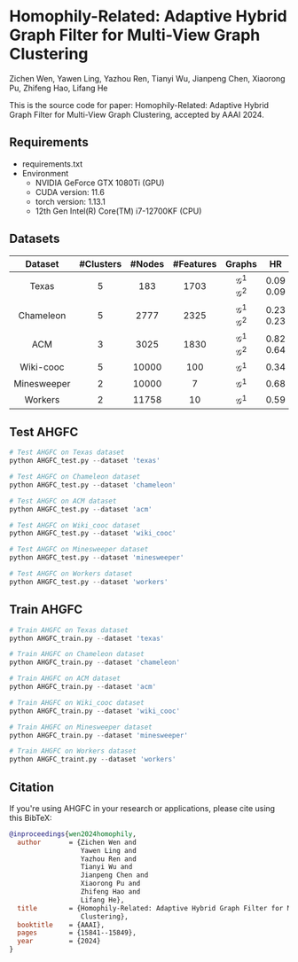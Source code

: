 # Homophily-Related: Adaptive Hybrid Graph Filter for Multi-View Graph Clustering
Zichen Wen, Yawen Ling, Yazhou Ren, Tianyi Wu, Jianpeng Chen, Xiaorong Pu, Zhifeng Hao, Lifang He



This is the source code for paper: Homophily-Related: Adaptive Hybrid Graph Filter for Multi-View Graph Clustering, accepted by AAAI 2024.

## Requirements

- requirements.txt
- Environment
  - NVIDIA GeForce GTX 1080Ti (GPU)
  - CUDA version: 11.6
  - torch version: 1.13.1 
  - 12th Gen Intel(R) Core(TM) i7-12700KF (CPU)



## Datasets

|  Dataset  | #Clusters | #Nodes | #Features |                           Graphs                            |              HR              |
| :-------: | :-------: | :----: | :-------: | :---------------------------------------------------------: | :--------------------------: |
|   Texas   |     5     |  183   |   1703    |            $\mathcal{G}^1$ <br />$\mathcal{G}^2$            |       0.09 <br />0.09        |
| Chameleon |     5     |  2777  |   2325    |            $\mathcal{G}^1$ <br />$\mathcal{G}^2$            |       0.23 <br />0.23        |
|    ACM    |     3     |  3025  |   1830    |            $\mathcal{G}^1$ <br />$\mathcal{G}^2$            |       0.82 <br />0.64        |
| Wiki-cooc |     5     |  10000 |   100     |                       $\mathcal{G}^1$                       |             0.34             |
|Minesweeper|     2     |  10000 |    7      |                       $\mathcal{G}^1$                       |             0.68             |
|  Workers  |     2     |  11758 |    10     |                       $\mathcal{G}^1$                       |             0.59             |

## Test AHGFC

```python
# Test AHGFC on Texas dataset
python AHGFC_test.py --dataset 'texas' 

# Test AHGFC on Chameleon dataset
python AHGFC_test.py --dataset 'chameleon' 

# Test AHGFC on ACM dataset
python AHGFC_test.py --dataset 'acm'

# Test AHGFC on Wiki_cooc dataset
python AHGFC_test.py --dataset 'wiki_cooc' 

# Test AHGFC on Minesweeper dataset
python AHGFC_test.py --dataset 'minesweeper' 

# Test AHGFC on Workers dataset
python AHGFC_test.py --dataset 'workers'
```

## Train AHGFC

```python
# Train AHGFC on Texas dataset
python AHGFC_train.py --dataset 'texas' 

# Train AHGFC on Chameleon dataset
python AHGFC_train.py --dataset 'chameleon' 

# Train AHGFC on ACM dataset
python AHGFC_train.py --dataset 'acm'

# Train AHGFC on Wiki_cooc dataset
python AHGFC_train.py --dataset 'wiki_cooc' 

# Train AHGFC on Minesweeper dataset
python AHGFC_train.py --dataset 'minesweeper' 

# Train AHGFC on Workers dataset
python AHGFC_traint.py --dataset 'workers'
```

## Citation
If you're using AHGFC in your research or applications, please cite using this BibTeX:

```bibtex
@inproceedings{wen2024homophily,
  author       = {Zichen Wen and
                  Yawen Ling and
                  Yazhou Ren and
                  Tianyi Wu and
                  Jianpeng Chen and
                  Xiaorong Pu and
                  Zhifeng Hao and
                  Lifang He},
  title        = {Homophily-Related: Adaptive Hybrid Graph Filter for Multi-View Graph
                  Clustering},
  booktitle    = {AAAI},
  pages        = {15841--15849},
  year         = {2024}
}
```


